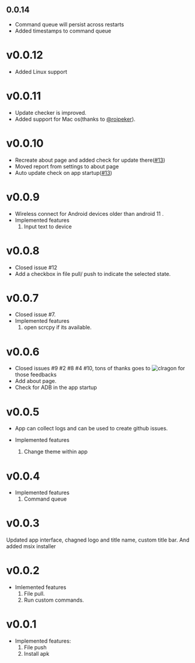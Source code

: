 ## 0.0.14

- Command queue will persist across restarts
- Added timestamps to command queue
# v0.0.12

- Added Linux support

# v0.0.11

- Update checker is improved.
- Added support for Mac os(thanks to [@roipeker](!https://www.github.com/roipeker/)).

# v0.0.10

- Recreate about page and added check for update there([#13](https://github.com/IsmailAlamKhan/adb_ui/issues/13))
- Moved report from settings to about page
- Auto update check on app startup([#13](https://github.com/IsmailAlamKhan/adb_ui/issues/13))

# v0.0.9

- Wireless connect for Android devices older than android 11 .
- Implemented features
  1. Input text to device

# v0.0.8

- Closed issue #12
- Add a checkbox in file pull/ push to indicate the selected state.

# v0.0.7

- Closed issue #7.
- Implemented features
  1. open scrcpy if its available.

# v0.0.6

- Closed issues #9 #2 #8 #4 #10, tons of thanks goes to ![clragon](https://github.com/clragon) for those feedbacks
- Add about page.
- Check for ADB in the app startup

# v0.0.5

- App can collect logs and can be used to create github issues.

- Implemented features
  1. Change theme within app

# v0.0.4

- Implemented features
  1. Command queue

# v0.0.3

Updated app interface, chagned logo and title name, custom title bar. And added msix installer

# v0.0.2

- Imlemented features
  1. File pull.
  2. Run custom commands.

# v0.0.1

- Implemented features:
  1. File push
  2. Install apk
